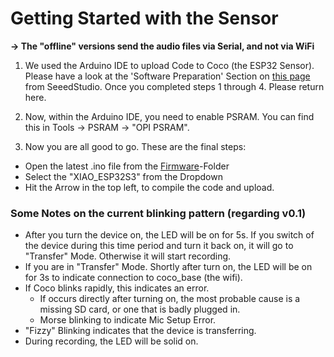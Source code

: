 # Getting Started with the Sensor
**-> The "offline" versions send the audio files via Serial, and not via WiFi**

1. We used the Arduino IDE to upload Code to Coco (the ESP32 Sensor). Please have a look at the 'Software Preparation' Section on [this page](https://wiki.seeedstudio.com/xiao_esp32s3_getting_started/#software-preparation) from SeeedStudio. Once you completed steps 1 through 4. Please return here.

2. Now, within the Arduino IDE, you need to enable PSRAM. You can find this in Tools -> PSRAM -> "OPI PSRAM".

3. Now you are all good to go. These are the final steps:
- Open the latest .ino file from the [Firmware](/firmware)-Folder
- Select the "XIAO_ESP32S3" from the Dropdown
- Hit the Arrow in the top left, to compile the code and upload.

### Some Notes on the current blinking pattern (regarding v0.1)
- After you turn the device on, the LED will be on for 5s. If you switch of the device during this time period and turn it back on, it will go to "Transfer" Mode. Otherwise it will start recording.
- If you are in "Transfer" Mode. Shortly after turn on, the LED will be on for 3s to indicate connection to coco_base (the wifi).
- If Coco blinks rapidly, this indicates an error.
	- If occurs directly after turning on, the most probable cause is a missing SD card, or one that is badly plugged in.
    - Morse blinking to indicate Mic Setup Error.
- "Fizzy" Blinking indicates that the device is transferring.
- During recording, the LED will be solid on. 
